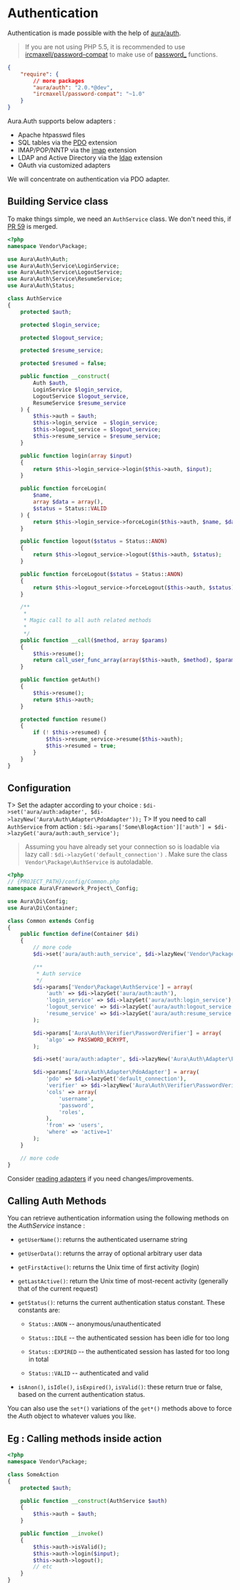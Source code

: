 # Authentication

Authentication is made possible with the help of [aura/auth](https://packagist.org/packages/aura/auth).

> If you are not using PHP 5.5, it is recommended  to use [ircmaxell/password-compat](https://packagist.org/packages/ircmaxell/password-compat) to make use of [password_](http://php.net/password) functions.

```json
{
    "require": {
        // more packages
        "aura/auth": "2.0.*@dev",
        "ircmaxell/password-compat": "~1.0"
    }
}
```

Aura.Auth supports below adapters :

- Apache htpasswd files
- SQL tables via the [PDO](http://php.net/pdo) extension
- IMAP/POP/NNTP via the [imap](http://php.net/imap) extension
- LDAP and Active Directory via the [ldap](http://php.net/ldap) extension
- OAuth via customized adapters

We will concentrate on authentication via PDO adapter.

## Building Service class

To make things simple, we need an `AuthService` class. We don't need this, if [PR 59](https://github.com/auraphp/Aura.Auth/pull/59) is merged.

```php
<?php
namespace Vendor\Package;

use Aura\Auth\Auth;
use Aura\Auth\Service\LoginService;
use Aura\Auth\Service\LogoutService;
use Aura\Auth\Service\ResumeService;
use Aura\Auth\Status;

class AuthService
{
    protected $auth;

    protected $login_service;

    protected $logout_service;

    protected $resume_service;

    protected $resumed = false;

    public function __construct(
        Auth $auth,
        LoginService $login_service,
        LogoutService $logout_service,
        ResumeService $resume_service
    ) {
        $this->auth = $auth;
        $this->login_service  = $login_service;
        $this->logout_service = $logout_service;
        $this->resume_service = $resume_service;
    }

    public function login(array $input)
    {
        return $this->login_service->login($this->auth, $input);
    }

    public function forceLogin(
        $name,
        array $data = array(),
        $status = Status::VALID
    ) {
        return $this->login_service->forceLogin($this->auth, $name, $data, $status);
    }

    public function logout($status = Status::ANON)
    {
        return $this->logout_service->logout($this->auth, $status);
    }

    public function forceLogout($status = Status::ANON)
    {
        return $this->logout_service->forceLogout($this->auth, $status);
    }

    /**
     *
     * Magic call to all auth related methods
     *
     */
    public function __call($method, array $params)
    {
        $this->resume();
        return call_user_func_array(array($this->auth, $method), $params);
    }

    public function getAuth()
    {
        $this->resume();
        return $this->auth;
    }

    protected function resume()
    {
        if (! $this->resumed) {
            $this->resume_service->resume($this->auth);
            $this->resumed = true;
        }
    }
}
```

## Configuration

T> Set the adapter according to your choice : `$di->set('aura/auth:adapter', $di->lazyNew('Aura\Auth\Adapter\PdoAdapter'));`
T> If you need to call `AuthService` from action : `$di->params['Some\BlogAction']['auth'] = $di->lazyGet('aura/auth:auth_service');`

> Assuming you have already set your connection so is loadable via lazy call : `$di->lazyGet('default_connection')` . Make sure the  class `Vendor\Package\AuthService` is autoladable.

```php
<?php
// {PROJECT_PATH}/config/Common.php
namespace Aura\Framework_Project\_Config;

use Aura\Di\Config;
use Aura\Di\Container;

class Common extends Config
{
    public function define(Container $di)
    {
        // more code
        $di->set('aura/auth:auth_service', $di->lazyNew('Vendor\Package\AuthService'));

        /**
         * Auth service
         */
        $di->params['Vendor\Package\AuthService'] = array(
            'auth' => $di->lazyGet('aura/auth:auth'),
            'login_service' => $di->lazyGet('aura/auth:login_service'),
            'logout_service' => $di->lazyGet('aura/auth:logout_service'),
            'resume_service' => $di->lazyGet('aura/auth:resume_service')
        );

        $di->params['Aura\Auth\Verifier\PasswordVerifier'] = array(
            'algo' => PASSWORD_BCRYPT,
        );

        $di->set('aura/auth:adapter', $di->lazyNew('Aura\Auth\Adapter\PdoAdapter'));

        $di->params['Aura\Auth\Adapter\PdoAdapter'] = array(
            'pdo' => $di->lazyGet('default_connection'),
            'verifier' => $di->lazyNew('Aura\Auth\Verifier\PasswordVerifier'),
            'cols' => array(
                'username',
                'password',
                'roles',
            ),
            'from' => 'users',
            'where' => 'active=1'
        );
    }

    // more code
}
```

Consider [reading adapters](https://github.com/auraphp/Aura.Auth/blob/develop-2/README.md#adapters) if you need changes/improvements.

## Calling Auth Methods

You can retrieve authentication information using the following methods on the _AuthService_ instance :

- `getUserName()`: returns the authenticated username string

- `getUserData()`: returns the array of optional arbitrary user data

- `getFirstActive()`: returns the Unix time of first activity (login)

- `getLastActive()`: return the Unix time of most-recent activity (generally that of the current request)

- `getStatus()`: returns the current authentication status constant. These constants are:

    - `Status::ANON` -- anonymous/unauthenticated

    - `Status::IDLE` -- the authenticated session has been idle for too long

    - `Status::EXPIRED` -- the authenticated session has lasted for too long in total

    - `Status::VALID` -- authenticated and valid

- `isAnon()`, `isIdle()`, `isExpired()`, `isValid()`: these return true or false, based on the current authentication status.

You can also use the `set*()` variations of the `get*()` methods above to force the _Auth_ object to whatever values you like.

## Eg : Calling methods inside action

```php
<?php
namespace Vendor\Package;

class SomeAction
{
    protected $auth;

    public function __construct(AuthService $auth)
    {
        $this->auth = $auth;
    }

    public function __invoke()
    {
        $this->auth->isValid();
        $this->auth->login($input);
        $this->auth->logout();
        // etc
    }
}
```
